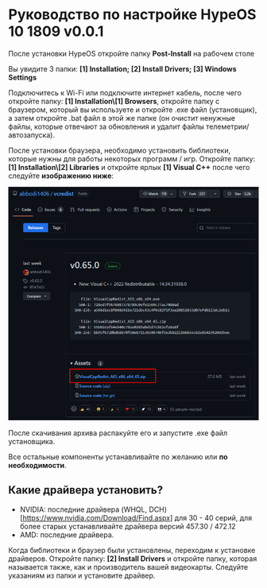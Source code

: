 # Руководство по настройке HypeOS 10 1809 v0.0.1
После установки HypeOS откройте папку **Post-Install** на рабочем столе

Вы увидите 3 папки: **[1] Installation; [2] Install Drivers; [3] Windows Settings**

Подключитесь к Wi-Fi или подключите интернет кабель, после чего откройте папку: **[1] Installation\\[1] Browsers**, откройте папку с браузером, который вы используете и откройте .exe файл (установщик), а затем откройте .bat файл в этой же папке (он очистит ненужные файлы, которые отвечают за обновления и удалит файлы телеметрии/автозапуска).

После установки браузера, необходимо установить библиотеки, которые нужны для работы некоторых программ / игр. Откройте папку: **[1] Installation\\[2] Libraries** и откройте ярлык **[1] Visual C++** после чего следуйте **изображению ниже**:

![CPP!](/media/c-plus-plus.png)

После скачивания архива распакуйте его и запустите .exe файл установщика.

Все остальные компоненты устанавливайте по желанию или **по необходимости**.

## Какие драйвера установить?
- NVIDIA: последние драйвера (WHQL, DCH) [https://www.nvidia.com/Download/Find.aspx] для 30 - 40 серий, для более старых устанавливайте драйвера версий 457.30 / 472.12
- AMD: последние драйвера.

Когда библиотеки и браузер были установлены, переходим к установке драйверов. Откройте папку: **[2] Install Drivers** и откройте папку, которая называется также, как и производитель вашей видеокарты. Следуйте указаниям из папки и установите драйвер.
